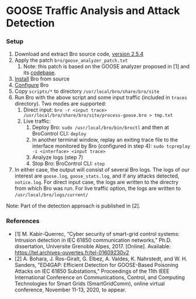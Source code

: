 # GOOSE Traffic Analysis and Attack Detection
### Setup

1. Download and extract Bro source code, [version 2.5.4](https://download.zeek.org/)
2. Apply the patch `bro/goose_analyzer_patch.txt`
   1. Note: this patch is based on the GOOSE analyzer proposed in [1] and its [codebase](https://github.com/zeek/zeek/pull/76/files).
3. [Install](https://docs.zeek.org/en/current/install/install.html) Bro from source
4. [Configure](https://docs.zeek.org/en/current/quickstart/index.html) Bro
5. Copy `scripts/*` to directory `/usr/local/bro/share/bro/site`
6. Run Bro with the above script and some input traffic (included in `traces` directory). Two modes are supported:
   1. Direct input: `bro -r <input trace> /usr/local/bro/share/bro/site/process-goose.bro > tmp.txt`
   2. Live traffic:
      1. Deploy Bro: `sudo /usr/local/bro/bin/broctl` and then at BroControl CLI: `deploy`
      2. In another terminal window, replay an exiting trace file to the interface monitored by Bro (configured in step 4): `sudo tcpreplay -i <interface> <input trace>`
      3. Analyze logs (step 7)
      4. Stop Bro: BroControl CLI: `stop`
7. In either case, the output will consist of several Bro logs. The logs of our interest are `goose.log`, `goose_stats.log`, and if any attacks detected, `notice.log`. For direct input case, the logs are written to the directry from which Bro was run. For live traffic option, the logs are written to `/usr/local/bro/logs/current/`

Note: Part of the detection approach is published in [2].

### References

* [1] M. Kabir-Querrec, “Cyber security of smart-grid control systems: Intrusion detection in IEC 61850 communication networks,” Ph.D. dissertation, Universite Grenoble Alpes, 2017. [Online]. Available: https://tel.archives-ouvertes.fr/tel-01609230v2
* [2] A. Bohara, J. Ros-Giralt, G. Elbez, A. Valdes, K. Nahrstedt, and W. H. Sanders, "ED4GAP: Efficient Detection for GOOSE-Based Poisoning Attacks on IEC 61850 Substations," Proceedings of the 11th IEEE International Conference on Communications, Control, and Computing Technologies for Smart Grids (SmartGridComm), online virtual conference, November 11-13, 2020, to appear.
